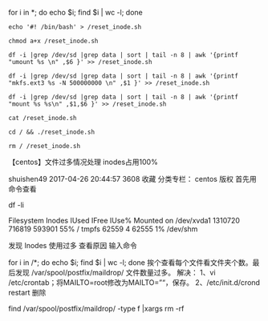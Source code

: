 for i in  *; do echo $i; find $i | wc -l; done



```
echo '#! /bin/bash' > /reset_inode.sh

chmod a+x /reset_inode.sh

df -i |grep /dev/sd |grep data | sort | tail -n 8 | awk '{printf "umount %s \n" ,$6 }' >> /reset_inode.sh

df -i |grep /dev/sd |grep data | sort | tail -n 8 | awk '{printf "mkfs.ext3 %s -N 500000000 \n" ,$1 }' >> /reset_inode.sh

df -i |grep /dev/sd |grep data | sort | tail -n 8 | awk '{printf "mount %s %s\n" ,$1,$6 }' >> /reset_inode.sh

cat /reset_inode.sh

cd / && ./reset_inode.sh 

rm / /reset_inode.sh
```





【centos】文件过多情况处理 inodes占用100%

shuishen49 2017-04-26 20:44:57  3608  收藏
分类专栏： centos
版权
首先用命令查看



df -li

Filesystem      Inodes  IUsed  IFree IUse% Mounted on
/dev/xvda1     1310720 716819 593901   55% /
tmpfs            62559      4  62555    1% /dev/shm

发现 Inodes 使用过多 查看原因
输入命令

for i in /*; do echo $i; find $i | wc -l; done
挨个查看每个文件看文件夹个数。最后发现
/var/spool/postfix/maildrop/
文件数量过多。
解决：
1、vi /etc/crontab；将MAILTO=root修改为MAILTO=”“，保存。
2、/etc/init.d/crond restart
删除

find /var/spool/postfix/maildrop/ -type f |xargs rm -rf
